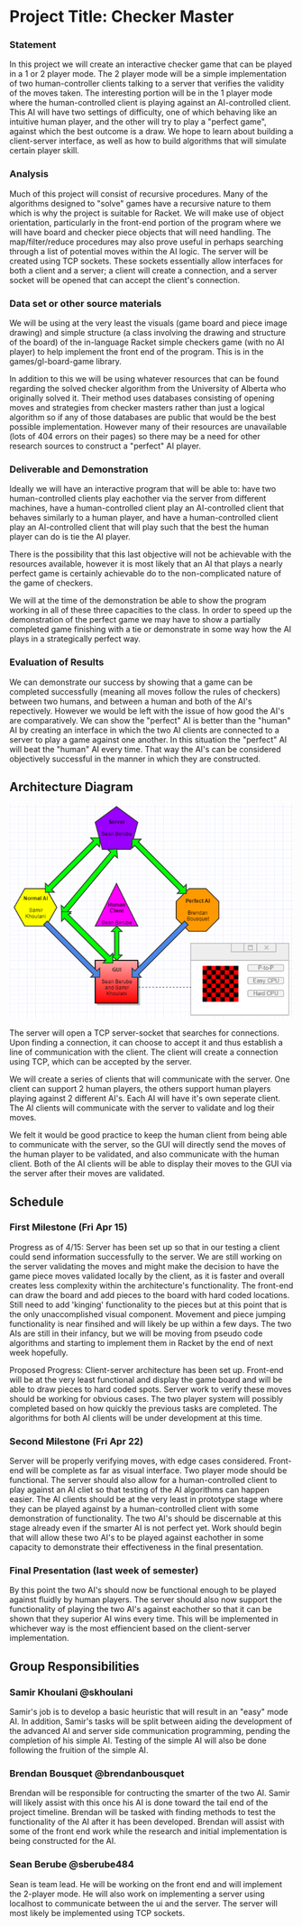 # Project Title: Checker Master

### Statement
In this project we will create an interactive checker game that can be played in a 1 or 2 player mode.  The 2 player mode will be a simple implementation of two human-controller clients talking to a server that verifies the validity of the moves taken.  The interesting portion will be in the 1 player mode where the human-controlled client is playing against an AI-controlled client.  This AI will have two settings of difficulty, one of which behaving like an intuitive human player, and the other will try to play a "perfect game", against which the best outcome is a draw.  We hope to learn about building a client-server interface, as well as how to build algorithms that will simulate certain player skill.

### Analysis
Much of this project will consist of recursive procedures.  Many of the algorithms designed to "solve" games have a recursive nature to them which is why the project is suitable for Racket.  We will make use of object orientation, particularly in the front-end portion of the program where we will have board and checker piece objects that will need handling.  The map/filter/reduce procedures may also prove useful in perhaps searching through a list of potential moves within the AI logic.  The server will be created using TCP sockets. These sockets essentially allow interfaces for both a client and a server; a client will create a connection, and a server socket will be opened that can accept the client's connection.

### Data set or other source materials
We will be using at the very least the visuals (game board and piece image drawing) and simple structure (a class involving the drawing and structure of the board) of the in-language Racket simple checkers game (with no AI player) to help implement the front end of the program.  This is in the games/gl-board-game library.

In addition to this we will be using whatever resources that can be found regarding the solved checker algorithm from the University of Alberta who originally solved it.  Their method uses databases consisting of opening moves and strategies from checker masters rather than just a logical algorithm so if any of those databases are public that would be the best possible implementation.  However many of their resources are unavailable (lots of 404 errors on their pages) so there may be a need for other research sources to construct a "perfect" AI player.

### Deliverable and Demonstration
Ideally we will have an interactive program that will be able to: have two human-controlled clients play eachother via the server from different machines, have a human-controlled client play an AI-controlled client that behaves similarly to a human player, and have a human-controlled client play an AI-controlled client that will play such that the best the human player can do is tie the AI player.

There is the possibility that this last objective will not be achievable with the resources available, however it is most likely that an AI that plays a nearly perfect game is certainly achievable do to the non-complicated nature of the game of checkers.

We will at the time of the demonstration be able to show the program working in all of these three capacities to the class.  In order to speed up the demonstration of the perfect game we may have to show a partially completed game finishing with a tie or demonstrate in some way how the AI plays in a strategically perfect way.

### Evaluation of Results
We can demonstrate our success by showing that a game can be completed successfully (meaning all moves follow the rules of checkers) between two humans, and between a human and both of the AI's repectively.  However we would be left with the issue of how good the AI's are comparatively.  We can show the "perfect" AI is better than the "human" AI by creating an interface in which the two AI clients are connected to a server to play a game against one another.  In this situation the "perfect" AI will beat the "human" AI every time.  That way the AI's can be considered objectively successful in the manner in which they are constructed.

## Architecture Diagram
![ArchitectureDiagram.PNG](https://github.com/oplS16projects/Berube-Bousquet-Khoulani/blob/master/ArchitectureDiagram.PNG)

The server will open a TCP server-socket that searches for connections. Upon finding a connection, it can choose to accept it and thus establish a line of communication with the client. The client will create a connection using TCP, which can be accepted by the server.

We will create a series of clients that will communicate with the server.  One client can support 2 human players, the others support human players playing against 2 different AI's.  Each AI will have it's own seperate client.  The AI clients will communicate with the server to validate and log their moves.  

We felt it would be good practice to keep the human client from being able to communicate with the server, so the GUI will directly send the moves of the human player to be validated, and also communicate with the human client.  Both of the AI clients will be able to display their moves to the GUI via the server after their moves are validated.

## Schedule
### First Milestone (Fri Apr 15)
Progress as of 4/15:
Server has been set up so that in our testing a client could send information successfully to the server.  We are still working on the server validating the moves and might make the decision to have the game piece moves validated locally by the client, as it is faster and overall creates less complexity within the architecture's functionality.  The front-end can draw the board and add pieces to the board with hard coded locations.  Still need to add 'kinging' functionality to the pieces but at this point that is the only unaccomplished visual component.  Movement and piece jumping functionality is near finsihed and will likely be up within a few days.  The two AIs are still in their infancy, but we will be moving from pseudo code algorithms and starting to implement them in Racket by the end of next week hopefully.

Proposed Progress:
Client-server architecture has been set up.  Front-end will be at the very least functional and display the game board and will be able to draw pieces to hard coded spots.  Server work to verify these moves should be working for obvious cases.  The two player system will possibly completed based on how quickly the previous tasks are completed. The algorithms for both AI clients will be under development at this time.


### Second Milestone (Fri Apr 22)
Server will be properly verifying moves, with edge cases considered.  Front-end will be complete as far as visual interface.  Two player mode should be functional.  The server should also allow for a human-controlled client to play against an AI cliet so that testing of the AI algorithms can happen easier.  The AI clients should be at the very least in prototype stage where they can be played against by a human-controlled client with some demonstration of functionality.  The two AI's should be discernable at this stage already even if the smarter AI is not perfect yet.  Work should begin that will allow these two AI's to be played against eachother in some capacity to demonstrate their effectiveness in the final presentation.

### Final Presentation (last week of semester)
By this point the two AI's should now be functional enough to be played against fluidly by human players.  The server should also now support the functionality of playing the two AI's against eachother so that it can be shown that they superior AI wins every time.  This will be implemented in whichever way is the most effiencient based on the client-server implementation.  

## Group Responsibilities
### Samir Khoulani @skhoulani
Samir's job is to develop a basic heuristic that will result in an "easy" mode AI. In addition, Samir's tasks will be split between aiding the development of the advanced AI and server side communication programming, pending the completion of his simple AI. Testing of the simple AI will also be done following the fruition of the simple AI.

### Brendan Bousquet @brendanbousquet
Brendan will be responsible for contructing the smarter of the two AI.  Samir will likely assist with this once his AI is done toward the tail end of the project timeline. Brendan will be tasked with finding methods to test the functionality of the AI after it has been developed. Brendan will assist with some of the front end work while the research and initial implementation is being constructed for the AI.

### Sean Berube @sberube484
Sean is team lead. He will be working on the front end and will implement the 2-player mode. He will also work on implementing a server using localhost to communicate between the ui and the server. The server will most likely be implemented using TCP sockets.
